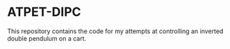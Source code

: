 # ATPET-DIPC
This repository contains the code for my attempts at controlling an inverted double pendulum on a cart.
